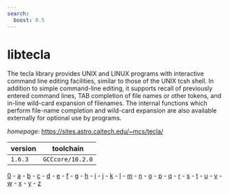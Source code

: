 ```yaml
---
search:
  boost: 0.5
---
```

# libtecla

The tecla library provides UNIX and LINUX programs with interactive command line editing facilities,  similar to those of the UNIX tcsh shell. In addition to simple command-line editing, it supports recall of previously  entered command lines, TAB completion of file names or other tokens, and in-line wild-card expansion of filenames.  The internal functions which perform file-name completion and wild-card expansion are also available externally for  optional use by programs.

*homepage*: <https://sites.astro.caltech.edu/~mcs/tecla/>

version | toolchain
--------|----------
``1.6.3`` | ``GCCcore/10.2.0``

[0](../0/index.md) - [a](../a/index.md) - [b](../b/index.md) - [c](../c/index.md) - [d](../d/index.md) - [e](../e/index.md) - [f](../f/index.md) - [g](../g/index.md) - [h](../h/index.md) - [i](../i/index.md) - [j](../j/index.md) - [k](../k/index.md) - [l](../l/index.md) - [m](../m/index.md) - [n](../n/index.md) - [o](../o/index.md) - [p](../p/index.md) - [q](../q/index.md) - [r](../r/index.md) - [s](../s/index.md) - [t](../t/index.md) - [u](../u/index.md) - [v](../v/index.md) - [w](../w/index.md) - [x](../x/index.md) - [y](../y/index.md) - [z](../z/index.md)

